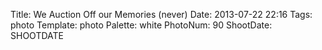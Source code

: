 Title: We Auction Off our Memories (never)
Date: 2013-07-22 22:16
Tags: photo
Template: photo
Palette: white
PhotoNum: 90
ShootDate: SHOOTDATE
